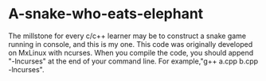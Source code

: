 # A-snake-who-eats-elephant
The millstone for every c/c++ learner may be to construct a snake game running in console, and this is my one.
This code was originally developed on MxLinux with ncurses. 
When you compile the code, you should append "-lncurses" at the end of your command line. For example,"g++ a.cpp b.cpp -lncurses".
